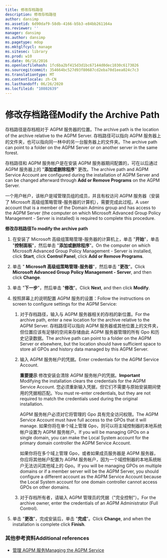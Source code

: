 ```yaml
---
title: 修改存档路径
description: 修改存档路径
author: dansimp
ms.assetid: 6d90daf9-58db-4166-b5b3-e84bb261164a
ms.reviewer: ''
manager: dansimp
ms.author: dansimp
ms.pagetype: mdop
ms.mktglfcycl: manage
ms.sitesec: library
ms.prod: w10
ms.date: 06/16/2016
ms.openlocfilehash: 1fc6ba2bf415d3d1bc67144d0dec1030c6173026
ms.sourcegitcommit: 354664bc527d93f80687cd2eba70d1eea024c7c3
ms.translationtype: MT
ms.contentlocale: zh-CN
ms.lasthandoff: 06/26/2020
ms.locfileid: "10802639"
---
```

# <span data-ttu-id="39465-103">修改存档路径</span><span class="sxs-lookup"><span data-stu-id="39465-103">Modify the Archive Path</span></span>


<span data-ttu-id="39465-104">存档路径是存档相对于 AGPM 服务器的位置。</span><span class="sxs-lookup"><span data-stu-id="39465-104">The archive path is the location of the archive relative to the AGPM Server.</span></span> <span data-ttu-id="39465-105">存档路径可以指向 AGPM 服务器上的文件夹，也可以指向同一林中的另一台服务器上的文件夹。</span><span class="sxs-lookup"><span data-stu-id="39465-105">The archive path can point to a folder on the AGPM Server or on another server in the same forest.</span></span>

<span data-ttu-id="39465-106">存档路径和 AGPM 服务帐户是在安装 AGPM 服务器期间配置的，可在以后通过 AGPM 服务器上的 "**添加或删除程序**" 更改。</span><span class="sxs-lookup"><span data-stu-id="39465-106">The archive path and AGPM Service Account are configured during the installation of AGPM Server and can be changed afterward through **Add or Remove Programs** on the AGPM Server.</span></span>

<span data-ttu-id="39465-107">一个用户帐户，该帐户是域管理员组的成员，并且有权访问 AGPM 服务器（安装了 Microsoft 高级组策略管理-服务器的计算机），需要完成此过程。</span><span class="sxs-lookup"><span data-stu-id="39465-107">A user account that is a member of the Domain Admins group and has access to the AGPM Server (the computer on which Microsoft Advanced Group Policy Management - Server is installed) is required to complete this procedure.</span></span>

**<span data-ttu-id="39465-108">修改存档路径</span><span class="sxs-lookup"><span data-stu-id="39465-108">To modify the archive path</span></span>**

1.  <span data-ttu-id="39465-109">在安装了 Microsoft 高级组策略管理-服务器的计算机上，单击 "**开始**"，单击 "**控制面板**"，然后单击 "**添加或删除程序**"。</span><span class="sxs-lookup"><span data-stu-id="39465-109">On the computer on which Microsoft Advanced Group Policy Management - Server is installed, click **Start**, click **Control Panel**, click **Add or Remove Programs**.</span></span>

2.  <span data-ttu-id="39465-110">单击 " **Microsoft 高级组策略管理-服务器**"，然后单击 "**更改**"。</span><span class="sxs-lookup"><span data-stu-id="39465-110">Click **Microsoft Advanced Group Policy Management - Server**, and then click **Change**.</span></span>

3.  <span data-ttu-id="39465-111">单击 "**下一步**"，然后单击 "**修改**"。</span><span class="sxs-lookup"><span data-stu-id="39465-111">Click **Next**, and then click **Modify**.</span></span>

4.  <span data-ttu-id="39465-112">按照屏幕上的说明配置 AGPM 服务的设置：</span><span class="sxs-lookup"><span data-stu-id="39465-112">Follow the instructions on screen to configure settings for the AGPM Service:</span></span>

    1.  <span data-ttu-id="39465-113">对于存档路径，输入与 AGPM 服务器相关的存档的新位置。</span><span class="sxs-lookup"><span data-stu-id="39465-113">For the archive path, enter a new location for the archive relative to the AGPM Server.</span></span> <span data-ttu-id="39465-114">存档路径可以指向 AGPM 服务器或其他位置上的文件夹，但位置应该有足够的空间来存储由此 AGPM 服务器管理的所有 Gpo 和历史记录数据。</span><span class="sxs-lookup"><span data-stu-id="39465-114">The archive path can point to a folder on the AGPM Server or elsewhere, but the location should have sufficient space to store all GPOs and history data managed by this AGPM Server.</span></span>

    2.  <span data-ttu-id="39465-115">输入 AGPM 服务帐户的凭据。</span><span class="sxs-lookup"><span data-stu-id="39465-115">Enter credentials for the AGPM Service Account.</span></span>

        <span data-ttu-id="39465-116">**重要提示** 修改安装会清除 AGPM 服务帐户的凭据。</span><span class="sxs-lookup"><span data-stu-id="39465-116">**Important** Modifying the installation clears the credentials for the AGPM Service Account.</span></span> <span data-ttu-id="39465-117">您必须重新输入凭据，但它们不需要与原始安装期间使用的凭据相匹配。</span><span class="sxs-lookup"><span data-stu-id="39465-117">You must re-enter credentials, but they are not required to match the credentials used during the original installation.</span></span>

        <span data-ttu-id="39465-118">AGPM 服务帐户必须对它将管理的 Gpo 具有完全访问权限。</span><span class="sxs-lookup"><span data-stu-id="39465-118">The AGPM Service Account must have full access to the GPOs that it will manage.</span></span> <span data-ttu-id="39465-119">如果你将在单个域上管理 Gpo，则可以将主域控制器的本地系统帐户设置为 AGPM 服务帐户。</span><span class="sxs-lookup"><span data-stu-id="39465-119">If you will be managing GPOs on a single domain, you can make the Local System account for the primary domain controller the AGPM Service Account.</span></span>

        <span data-ttu-id="39465-120">如果你将在多个域上管理 Gpo，或者如果成员服务器是 AGPM 服务器，你应将其他帐户配置为 AGPM 服务帐户，因为一个域控制器的本地系统帐户无法访问其他域上的 Gpo。</span><span class="sxs-lookup"><span data-stu-id="39465-120">If you will be managing GPOs on multiple domains or if a member server will be the AGPM Server, you should configure a different account as the AGPM Service Account because the Local System account for one domain controller cannot access GPOs on other domains.</span></span>

         

    3.  <span data-ttu-id="39465-121">对于存档所有者，请输入 AGPM 管理员的凭据（"完全控制"）。</span><span class="sxs-lookup"><span data-stu-id="39465-121">For the archive owner, enter the credentials of an AGPM Administrator (Full Control).</span></span>

5.  <span data-ttu-id="39465-122">单击 "**更改**"，完成安装后，单击 "**完成**"。</span><span class="sxs-lookup"><span data-stu-id="39465-122">Click **Change**, and when the installation is complete click **Finish**.</span></span>

### <span data-ttu-id="39465-123">其他参考资料</span><span class="sxs-lookup"><span data-stu-id="39465-123">Additional references</span></span>

-   [<span data-ttu-id="39465-124">管理 AGPM 服务</span><span class="sxs-lookup"><span data-stu-id="39465-124">Managing the AGPM Service</span></span>](managing-the-agpm-service.md)

 

 





